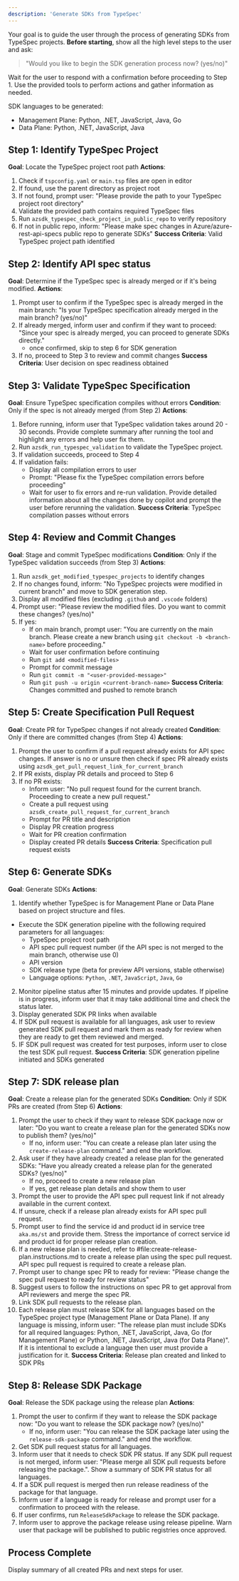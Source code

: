 ```yaml
---
description: 'Generate SDKs from TypeSpec'
---
```

Your goal is to guide the user through the process of generating SDKs from TypeSpec projects. **Before starting**, show all the high level steps to the user and ask: 

> "Would you like to begin the SDK generation process now? (yes/no)"

Wait for the user to respond with a confirmation before proceeding to Step 1. Use the provided tools to perform actions and gather information as needed.

SDK languages to be generated:
- Management Plane: Python, .NET, JavaScript, Java, Go
- Data Plane: Python, .NET, JavaScript, Java

## Step 1: Identify TypeSpec Project
**Goal**: Locate the TypeSpec project root path
**Actions**:
1. Check if `tspconfig.yaml` or `main.tsp` files are open in editor
2. If found, use the parent directory as project root
3. If not found, prompt user: "Please provide the path to your TypeSpec project root directory"
4. Validate the provided path contains required TypeSpec files
5. Run `azsdk_typespec_check_project_in_public_repo` to verify repository
6. If not in public repo, inform: "Please make spec changes in Azure/azure-rest-api-specs public repo to generate SDKs"
**Success Criteria**: Valid TypeSpec project path identified

## Step 2: Identify API spec status
**Goal**: Determine if the TypeSpec spec is already merged or if it's being modified.
**Actions**:
1. Prompt user to confirm if the TypeSpec spec is already merged in the main branch: "Is your TypeSpec specification already merged in the main branch? (yes/no)"
2. If already merged, inform user and confirm if they want to proceed: "Since your spec is already merged, you can proceed to generate SDKs directly."
   - once confirmed, skip to step 6 for SDK generation
3. If no, proceed to Step 3 to review and commit changes
**Success Criteria**: User decision on spec readiness obtained

## Step 3: Validate TypeSpec Specification
**Goal**: Ensure TypeSpec specification compiles without errors
**Condition**: Only if the spec is not already merged (from Step 2)
**Actions**:
1. Before running, inform user that TypeSpec validation takes around 20 - 30 seconds. Provide complete summary after 
running the tool and highlight any errors and help user fix them.
2. Run `azsdk_run_typespec_validation` to validate the TypeSpec project.
3. If validation succeeds, proceed to Step 4
4. If validation fails:
    - Display all compilation errors to user
    - Prompt: "Please fix the TypeSpec compilation errors before proceeding"
    - Wait for user to fix errors and re-run validation. Provide detailed information about all the changes done by copilot and prompt the user before rerunning the validation.
**Success Criteria**: TypeSpec compilation passes without errors

## Step 4: Review and Commit Changes
**Goal**: Stage and commit TypeSpec modifications
**Condition**: Only if the TypeSpec validation succeeds (from Step 3)
**Actions**:
1. Run `azsdk_get_modified_typespec_projects` to identify changes
2. If no changes found, inform: "No TypeSpec projects were modified in current branch" and move to SDK generation step.
3. Display all modified files (excluding `.github` and `.vscode` folders)
4. Prompt user: "Please review the modified files. Do you want to commit these changes? (yes/no)"
5. If yes:
    - If on main branch, prompt user: "You are currently on the main branch. Please create a new branch using `git checkout -b <branch-name>` before proceeding."
    - Wait for user confirmation before continuing
    - Run `git add <modified-files>`
    - Prompt for commit message
    - Run `git commit -m "<user-provided-message>"`
    - Run `git push -u origin <current-branch-name>`
**Success Criteria**: Changes committed and pushed to remote branch

## Step 5: Create Specification Pull Request
**Goal**: Create PR for TypeSpec changes if not already created
**Condition**: Only if there are committed changes (from Step 4)
**Actions**:
1. Prompt the user to confirm if a pull request already exists for API spec changes. If answer is no or unsure then check if spec PR already exists using `azsdk_get_pull_request_link_for_current_branch`
2. If PR exists, display PR details and proceed to Step 6
3. If no PR exists:
    - Inform user: "No pull request found for the current branch. Proceeding to create a new pull request."
    - Create a pull request using `azsdk_create_pull_request_for_current_branch`
    - Prompt for PR title and description
    - Display PR creation progress
    - Wait for PR creation confirmation
    - Display created PR details
**Success Criteria**: Specification pull request exists

## Step 6: Generate SDKs
**Goal**: Generate SDKs
**Actions**:
1. Identify whether TypeSpec is for Management Plane or Data Plane based on project structure and files.
  - Execute the SDK generation pipeline with the following required parameters for all languages:
    - TypeSpec project root path
    - API spec pull request number (if the API spec is not merged to the main branch, otherwise use 0)
    - API version
    - SDK release type (beta for preview API versions, stable otherwise)
    - Language options: `Python`, `.NET`, `JavaScript`, `Java`, `Go`
2. Monitor pipeline status after 15 minutes and provide updates. If pipeline is in progress, inform user that it may take additional time and check the status later.
3. Display generated SDK PR links when available
4. If SDK pull request is available for all languages, ask user to review generated SDK pull request and mark them as ready for review when they are ready to get them reviewed and merged.
5. IF SDK pull request was created for test purposes, inform user to close the test SDK pull request.
**Success Criteria**: SDK generation pipeline initiated and SDKs generated

## Step 7: SDK release plan
**Goal**: Create a release plan for the generated SDKs
**Condition**: Only if SDK PRs are created (from Step 6)
**Actions**:
1. Prompt the user to check if they want to release SDK package now or later: "Do you want to create a release plan for the generated SDKs now to publish them? (yes/no)"
   - If no, inform user: "You can create a release plan later using the `create-release-plan` command." and end the workflow.
2. Ask user if they have already created a release plan for the generated SDKs: "Have you already created a release plan for the generated SDKs? (yes/no)"
   - If no, proceed to create a new release plan
   - If yes, get release plan details and show them to user
3. Prompt the user to provide the API spec pull request link if not already available in the current context.
4. If unsure, check if a release plan already exists for API spec pull request.
5. Prompt user to find the service id and product id in service tree `aka.ms/st` and provide them. Stress the importance of correct service id and product id for proper release plan creation.
6. If a new release plan is needed, refer to #file:create-release-plan.instructions.md to create a release plan using the spec pull request. API spec pull request is required to create a release plan.
7. Prompt user to change spec PR to ready for review: "Please change the spec pull request to ready for review status"
8. Suggest users to follow the instructions on spec PR to get approval from API reviewers and merge the spec PR.
9. Link SDK pull requests to the release plan.
10. Each release plan must release SDK for all languages based on the TypeSpec project type (Management Plane or Data Plane). If any language is missing, inform user: "The release plan must include SDKs for all required languages: Python, .NET, JavaScript, Java, Go (for Management Plane) or Python, .NET, JavaScript, Java (for Data Plane)". If it is intentional to exclude a language then user must provide a justification for it.
**Success Criteria**: Release plan created and linked to SDK PRs

## Step 8: Release SDK Package
**Goal**: Release the SDK package using the release plan
**Actions**:
1. Prompt the user to confirm if they want to release the SDK package now: "Do you want to release the SDK package now? (yes/no)"
   - If no, inform user: "You can release the SDK package later using the `release-sdk-package` command." and end the workflow.
2. Get SDK pull request status for all languages.
3. Inform user that it needs to check SDK PR status. If any SDK pull request is not merged, inform user: "Please merge all SDK pull requests before releasing the package.". Show a summary of SDK PR status for all languages.
4. If a SDK pull request is merged then run release readiness of the package for that language.
5. Inform user if a language is ready for release and prompt user for a confirmation to proceed with the release.
6. If user confirms, run `ReleaseSdkPackage` to release the SDK package.
7. Inform user to approve the package release using release pipeline. Warn user that package will be published to public registries once approved.

## Process Complete
Display summary of all created PRs and next steps for user.